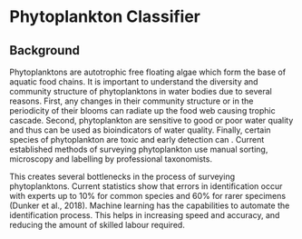# Phytoplankton Classifier

## Background

Phytoplanktons are autotrophic free floating algae which form the base of aquatic food chains. It is important to understand the diversity and community structure of phytoplanktons in water bodies due to several reasons. First, any changes in their community structure or in the periodicity of their blooms can radiate up the food web causing trophic cascade. Second, phytoplankton are sensitive to good or poor water quality and thus can be used as bioindicators of water quality. Finally, certain species of phytoplankton are toxic and early detection can . Current established methods of surveying phytoplankton use manual sorting, microscopy and labelling by professional taxonomists.

This creates several bottlenecks in the process of surveying phytoplanktons. Current statistics show that errors in identification occur with experts up to 10% for common species and 60% for rarer specimens (Dunker et al., 2018). Machine learning has the capabilities to automate the identification process. This helps in increasing speed and accuracy, and reducing the amount of skilled labour required. 
